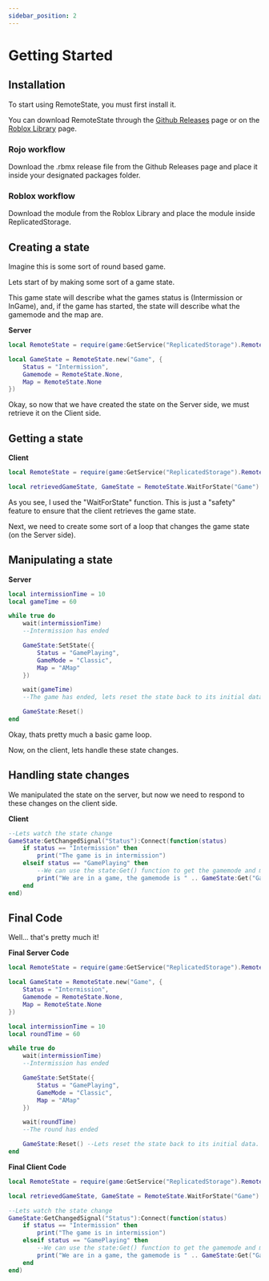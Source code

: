 ```yaml
---
sidebar_position: 2
---
```


# Getting Started

## Installation

To start using RemoteState, you must first install it.

You can download RemoteState through the [Github Releases](https://github.com/huddybuddy321/RemoteState/releases) page or on the [Roblox Library](https://www.roblox.com/library/10224464689/Remote-State) page.

### Rojo workflow

Download the .rbmx release file from the Github Releases page and place it inside your designated packages folder.

### Roblox workflow

Download the module from the Roblox Library and place the module inside ReplicatedStorage.

## Creating a state

Imagine this is some sort of round based game.

Lets start of by making some sort of a game state.

This game state will describe what the games status is (Intermission or InGame), and, if the game has started, the state will describe what the gamemode and the map are.

**Server**

```lua
local RemoteState = require(game:GetService("ReplicatedStorage").RemoteState)

local GameState = RemoteState.new("Game", {
    Status = "Intermission",
    Gamemode = RemoteState.None,
    Map = RemoteState.None
})
```

Okay, so now that we have created the state on the Server side, we must retrieve it on the Client side.

## Getting a state

**Client**

```lua
local RemoteState = require(game:GetService("ReplicatedStorage").RemoteState)

local retrievedGameState, GameState = RemoteState.WaitForState("Game"):await()
```

As you see, I used the "WaitForState" function. This is just a "safety" feature to ensure that the client retrieves the game state.

Next, we need to create some sort of a loop that changes the game state (on the Server side).

## Manipulating a state

**Server**

```lua
local intermissionTime = 10
local gameTime = 60

while true do
    wait(intermissionTime)
    --Intermission has ended

    GameState:SetState({
        Status = "GamePlaying",
        GameMode = "Classic",
        Map = "AMap"
    })

    wait(gameTime)
    --The game has ended, lets reset the state back to its initial data.

    GameState:Reset()
end
```

Okay, thats pretty much a basic game loop.

Now, on the client, lets handle these state changes.

## Handling state changes

We manipulated the state on the server, but now we need to respond to these changes on the client side.

**Client**

```lua
--Lets watch the state change
GameState:GetChangedSignal("Status"):Connect(function(status)
    if status == "Intermission" then
        print("The game is in intermission")
    elseif status == "GamePlaying" then
        --We can use the state:Get() function to get the gamemode and map
        print("We are in a game, the gamemode is " .. GameState:Get("GameMode") .. " and the map is " .. GameState:Get("Map"))
    end
end)
```

## Final Code

Well... that's pretty much it!

**Final Server Code**
```lua
local RemoteState = require(game:GetService("ReplicatedStorage").RemoteState)

local GameState = RemoteState.new("Game", {
    Status = "Intermission",
    Gamemode = RemoteState.None,
    Map = RemoteState.None
})

local intermissionTime = 10
local roundTime = 60

while true do
    wait(intermissionTime)
    --Intermission has ended

    GameState:SetState({
        Status = "GamePlaying",
        GameMode = "Classic",
        Map = "AMap"
    })

    wait(roundTime)
    --The round has ended

    GameState:Reset() --Lets reset the state back to its initial data.
end
```

**Final Client Code**

```lua
local RemoteState = require(game:GetService("ReplicatedStorage").RemoteState)

local retrievedGameState, GameState = RemoteState.WaitForState("Game"):await()

--Lets watch the state change
GameState:GetChangedSignal("Status"):Connect(function(status)
    if status == "Intermission" then
        print("The game is in intermission")
    elseif status == "GamePlaying" then
        --We can use the state:Get() function to get the gamemode and map
        print("We are in a game, the gamemode is " .. GameState:Get("GameMode") .. " and the map is " .. GameState:Get("Map"))
    end
end)
```